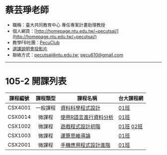 # 蔡芸琤老師

* 職稱：臺大共同教育中心 專任專案計畫助理教授
* 個人網頁：[http://homepage.ntu.edu.tw/~pecutsai/](http://homepage.ntu.edu.tw/~pecutsai/)
* 教學FB社團：[PecuClub](https://www.facebook.com/groups/283207588460616/)
* [選課說明會投影片](http://homepage.ntu.edu.tw/~pecutsai/slides/pecucsx.pdf)
* 聯絡方式：pecutsai@ntu.edu.tw; pecu610@gmail.com

---

# 105-2 開課列表

| 課程編號 | 課程類型 | 課程名稱 | 台大課程網 |
| :---: | :---: | --- | --- |
| CSX4001 | 一般課程 | [資料科學程式設計](https://ceiba.ntu.edu.tw/1052CSX4001_) | [01班](https://nol.ntu.edu.tw/nol/coursesearch/print_table.php?course_id=H03%2004010&class=&dpt_code=H020&ser_no=28187&semester=105-2&lang=CH) |
| CSX0014 | 微課程 | [使用R語言進行資料分析](https://ceiba.ntu.edu.tw/1052CSX0014_) | [01班](https://nol.ntu.edu.tw/nol/coursesearch/print_table.php?course_id=H03%2001300&class=&dpt_code=H010&ser_no=86273&semester=105-2&lang=CH) |
| CSX1002 | 微課程 | [遊戲程式設計初階](CSX1002.md) | [01班](https://nol.ntu.edu.tw/nol/coursesearch/print_table.php?course_id=H03%2001020&class=01&dpt_code=H020&ser_no=45127&semester=105-2&lang=CH) [02班](https://nol.ntu.edu.tw/nol/coursesearch/print_table.php?course_id=H03%2001020&class=02&dpt_code=H020&ser_no=86452&semester=105-2&lang=CH) |
| CSX1003 | 微課程 | [運算思維導論](https://ceiba.ntu.edu.tw/1052CSX1003_) | [01班](https://nol.ntu.edu.tw/nol/coursesearch/print_table.php?course_id=H03%2001030&class=&dpt_code=H020&ser_no=72094&semester=105-2&lang=CH) |
| CSX2001 | 微課程 | [手機應用程式設計進階](https://ceiba.ntu.edu.tw/1052CSX2001_) | [01班](https://nol.ntu.edu.tw/nol/coursesearch/print_table.php?course_id=H03%2002010&class=&dpt_code=H020&ser_no=46562&semester=105-2&lang=CH) |



